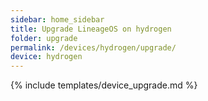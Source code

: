 ```yaml
---
sidebar: home_sidebar
title: Upgrade LineageOS on hydrogen
folder: upgrade
permalink: /devices/hydrogen/upgrade/
device: hydrogen
---
```

{% include templates/device_upgrade.md %}
